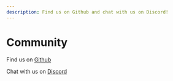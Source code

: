 ```yaml
---
description: Find us on Github and chat with us on Discord!
---
```


# Community

Find us on [Github](https://github.com/nearprotocol)

Chat with us on [Discord](https://discordapp.com/invite/gBtUFKR)


